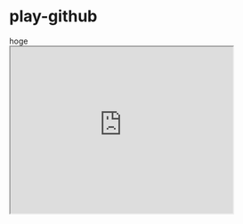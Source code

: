# play-github

<div>hoge</div>

<iframe src="https://mdn-samples.mozilla.org/snippets/html/iframe-simple-contents.html" title="iframe example 1" width="400" height="300">
  <p>Your browser does not support iframes.</p>
</iframe>
